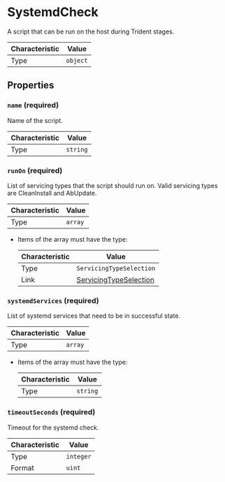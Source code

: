 <!-- THIS FILE IS AUTOMATICALLY GENERATED BY DOCBUILDER, DO NOT EDIT MANUALLY! -->

# SystemdCheck

A script that can be run on the host during Trident stages.

| Characteristic | Value    |
| -------------- | -------- |
| Type           | `object` |

## Properties

### `name` **<span>(required)</span>**

Name of the script.

| Characteristic | Value    |
| -------------- | -------- |
| Type           | `string` |

### `runOn` **<span>(required)</span>**

List of servicing types that the script should run on. Valid servicing types are CleanInstall and AbUpdate.

| Characteristic | Value   |
| -------------- | ------- |
| Type           | `array` |

- Items of the array must have the type:

   | Characteristic | Value                                                 |
   | -------------- | ----------------------------------------------------- |
   | Type           | `ServicingTypeSelection`                              |
   | Link           | [ServicingTypeSelection](./ServicingTypeSelection.md) |

### `systemdServices` **<span>(required)</span>**

List of systemd services that need to be in successful state.

| Characteristic | Value   |
| -------------- | ------- |
| Type           | `array` |

- Items of the array must have the type:

   | Characteristic | Value    |
   | -------------- | -------- |
   | Type           | `string` |

### `timeoutSeconds` **<span>(required)</span>**

Timeout for the systemd check.

| Characteristic | Value     |
| -------------- | --------- |
| Type           | `integer` |
| Format         | `uint`    |

